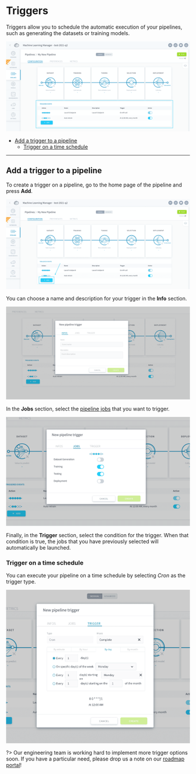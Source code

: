# Triggers

Triggers allow you to schedule the automatic execution of your pipelines, such as generating the datasets or training models. 

![ml](picts/triggers.png)

* [Add a trigger to a pipeline](/en/product/ml/pipelines/execute/triggers?id=add-a-trigger-to-a-pipeline)
  *  [Trigger on a time schedule](/en/product/ml/pipelines/execute/triggers?id=trigger-on-a-time-schedule)


---
## Add a trigger to a pipeline

To create a trigger on a pipeline, go to the home page of the pipeline and press **Add**.

![ml-fpu](picts/add-trigger1.png)

You can choose a name and description for your trigger in the **Info** section.

![ml-fpu](picts/add-trigger2.png)

In the **Jobs** section, select the [pipeline jobs](/en/product/ml/pipelines/execute/index?id=pipeline-jobs) that you want to trigger.

![ml-fpu](picts/add-trigger3.png)

Finally, in the **Trigger** section, select the condition for the trigger. When that condition is true, the jobs that you have previously selected will automatically be launched.

### Trigger on a time schedule

You can execute your pipeline on a time schedule by selecting *Cron* as the trigger type.

![ml-fpu](picts/add-trigger4.png)


?> Our engineering team is working hard to implement more trigger options soon. If you have a particular need, please drop us a note on our [roadmap portal](https://hq.forepaas.io/#/features)!
